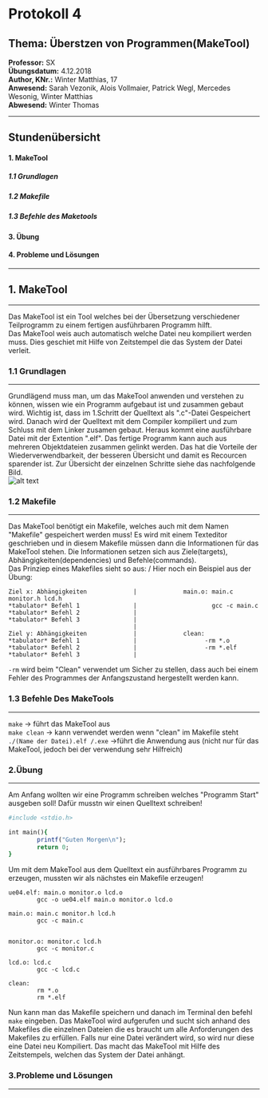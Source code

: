 # Protokoll 4
## Thema: Überstzen von Programmen(MakeTool)
**Professor:** SX  
**Übungsdatum:** 4.12.2018  
**Author, KNr.:** Winter Matthias, 17  
**Anwesend:** Sarah Vezonik, Alois Vollmaier, Patrick Wegl, Mercedes Wesonig, Winter Matthias  
**Abwesend:** Winter Thomas    
  
  
---

## Stundenübersicht
#### 1. MakeTool
##### 1.1 Grundlagen
##### 1.2 Makefile
##### 1.3 Befehle des Maketools
#### 3. Übung
#### 4. Probleme und Lösungen

--- 

## 1. MakeTool  
---
Das MakeTool ist ein Tool welches bei der Übersetzung verschiedener Teilprogramm zu einem fertigen ausführbaren Programm hilft.  
Das MakeTool weis auch automatisch welche Datei neu kompiliert werden muss. Dies geschiet mit Hilfe von Zeitstempel die das System der Datei verleit.
### 1.1 Grundlagen  
---
Grundlägend muss man, um das MakeTool anwenden und verstehen zu können, wissen wie ein Programm aufgebaut ist und zusammen gebaut wird.
Wichtig ist, dass im 1.Schritt der Quelltext als ".c"-Datei Gespeichert wird. Danach wird der Quelltext mit dem Compiler kompiliert und zum Schluss mit dem Linker zusamen gebaut. Heraus kommt eine ausführbare Datei mit der Extention ".elf". Das fertige Programm kann auch  aus mehreren Objektdateien zusammen gelinkt werden. Das hat die Vorteile der Wiederverwendbarkeit, der besseren Übersicht und damit es Recourcen sparender ist. Zur Übersicht der einzelnen Schritte siehe das nachfolgende Bild.  
![alt text](http://new.c-howto.de/wp-content/uploads/2017/04/Makefiles.gif)     

### 1.2 Makefile
---
Das MakeTool benötigt ein Makefile, welches auch mit dem Namen "Makefile" gespeichert werden muss! Es wird mit einem Texteditor geschrieben und in diesem Makefile müssen dann die Informationen für das MakeTool stehen. Die Informationen setzen sich aus Ziele(targets), Abhängigkeiten(dependencies) und Befehle(commands).  
Das Prinziep eines Makefiles sieht so aus:  /  Hier noch ein Beispiel aus der Übung:
```
Ziel x: Abhängigkeiten             |             main.o: main.c monitor.h lcd.h
*tabulator* Befehl 1               |                     gcc -c main.c
*tabulator* Befehl 2               |
*tabulator* Befehl 3               |
                                   |
Ziel y: Abhängigkeiten             |             clean: 
*tabulator* Befehl 1               |                   -rm *.o
*tabulator* Befehl 2               |                   -rm *.elf
*tabulator* Befehl 3               |
``` 
```-rm``` wird beim "Clean" verwendet um Sicher zu stellen, dass auch bei einem Fehler des Programmes der Anfangszustand hergestellt werden kann.
### 1.3 Befehle Des MakeTools
---
```make``` -> führt das MakeTool aus  
```make clean``` -> kann verwendet werden wenn "clean" im Makefile steht  
```./(Name der Datei).elf /.exe``` ->führt die Anwendung aus (nicht nur für das MakeTool, jedoch bei der verwendung sehr Hilfreich)  

### 2.Übung  
---
Am Anfang wollten wir eine Programm schreiben welches "Programm Start" ausgeben soll! Dafür musstn wir einen Quelltext schreiben!
```ruby
#include <stdio.h>

int main(){
        printf("Guten Morgen\n");
        return 0;
}  
```
Um mit dem MakeTool aus dem Quelltext ein ausführbares Programm zu erzeugen, mussten wir als nächstes ein Makefile erzeugen!
```
ue04.elf: main.o monitor.o lcd.o
        gcc -o ue04.elf main.o monitor.o lcd.o  

main.o: main.c monitor.h lcd.h
        gcc -c main.c
        
        
monitor.o: monitor.c lcd.h
        gcc -c monitor.c
        
lcd.o: lcd.c
        gcc -c lcd.c
        
clean: 
        rm *.o
        rm *.elf
```

Nun kann man das Makefile speichern und danach im Terminal den befehl ```make``` eingeben. Das MakeTool wird aufgerufen und sucht sich anhand des Makefiles die einzelnen Dateien die es braucht um alle Anforderungen des Makefiles zu erfüllen. Falls nur eine Datei verändert wird, so wird nur diese eine Datei neu Kompiliert. Das macht das MakeTool mit Hilfe des Zeitstempels, welchen das System der Datei anhängt.  
  
  
### 3.Probleme und Lösungen
---


